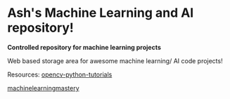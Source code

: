 # Ash's Machine Learning and AI repository!
**Controlled repository for machine learning projects**


Web based storage area for awesome machine learning/ AI code projects!

Resources:
[opencv-python-tutorials](opencv-python-tutroals.readthedocs.org/en/latest/py_tutorials/py_ml/py_table_of_contents_ml/py_table_of_contents_ml.html)

[machinelearningmastery](http://www.machinelearningmastery.com/blog/)
